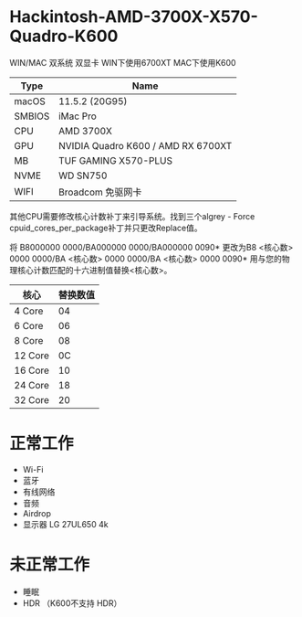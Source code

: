 # Hackintosh-AMD-3700X-X570-Quadro-K600

WIN/MAC 双系统 双显卡
WIN下使用6700XT
MAC下使用K600

| Type          | Name   |
| --------      | -----  |
|macOS          |   11.5.2 (20G95) |
|SMBIOS         |   iMac Pro|
| CPU           |   AMD 3700X |
| GPU           |   NVIDIA Quadro K600 / AMD RX 6700XT  |
| MB            |   TUF GAMING X570-PLUS |
| NVME          |   WD SN750    |
|WIFI           |   Broadcom 免驱网卡 |


其他CPU需要修改核心计数补丁来引导系统。找到三个algrey - Force cpuid_cores_per_package补丁并只更改Replace值。

将 B8000000 0000/BA000000 0000/BA000000 0090*  更改为B8 <核心数> 0000 0000/BA <核心数> 0000 0000/BA <核心数> 0000 0090*
用与您的物理核心计数匹配的十六进制值替换<核心数>。
 
| 核心          | 替换数值   |
| --------      | -----  |
|4 Core	|04|
|6 Core	|06|
|8 Core	|08|
|12 Core	|0C|
|16 Core	|10|
|24 Core	|18|
|32 Core	|20|

# 正常工作

 - Wi-Fi
 - 蓝牙
 - 有线网络
 - 音频
 - Airdrop
 - 显示器 LG 27UL650 4k

# 未正常工作

 - 睡眠
 - HDR （K600不支持 HDR）

 
